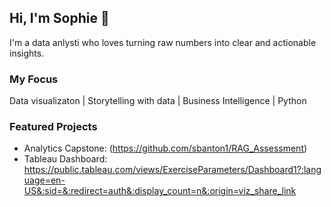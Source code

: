## Hi, I'm Sophie 👋

I'm a data anlysti who loves turning raw numbers into clear and actionable insights.

### My Focus
Data visualizaton | Storytelling with data | Business Intelligence | Python

### Featured Projects
- Analytics Capstone: (https://github.com/sbanton1/RAG_Assessment)
- Tableau Dashboard: https://public.tableau.com/views/ExerciseParameters/Dashboard1?:language=en-US&:sid=&:redirect=auth&:display_count=n&:origin=viz_share_link
<!--
**sbanton1/sbanton1** is a ✨ _special_ ✨ repository because its `README.md` (this file) appears on your GitHub profile.

Here are some ideas to get you started:

- 🔭 I’m currently working on ...
- 🌱 I’m currently learning ...
- 👯 I’m looking to collaborate on ...
- 🤔 I’m looking for help with ...
- 💬 Ask me about ...
- 📫 How to reach me: ...
- 😄 Pronouns: ...
- ⚡ Fun fact: ...
-->
